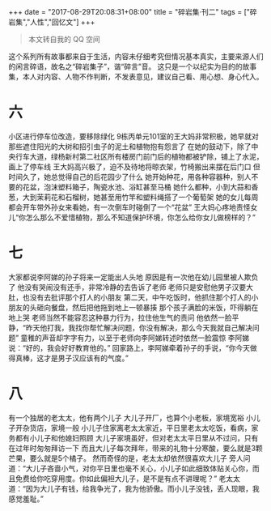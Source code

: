 +++
date = "2017-08-29T20:08:31+08:00"
title = "碎岩集·刊二"
tags = ["碎岩集","人性","回忆文"]
+++

> 本文转自我的 QQ 空间

这个系列所有故事都来自于生活，内容未仔细考究但情况基本真实，主要来源人们的闲言碎语，故名之“碎岩集子”，谐“碎言”音。
这只是一个以纪实为目的的故事集，本人对内容、人物不作判断，不发表意见，建议自己看、用心想、身心代入。

# 六
小区进行停车位改造，要移除绿化
9栋丙单元101室的王大妈非常积极，她早就对那些遮住阳光的大树和招引虫子的泥土和植物抱有怨言了
在她的鼓动下，除了中央行车大道，绿杨新村第二社区所有楼房门前门后的植物都被铲除，铺上了水泥，画上了停车线
王大妈高兴极了，迫不及待地将晾衣架，竹椅搬出来摆在后门口
但时间久了，她总觉得自己的后花园少了什么
她开始种花，用各种容器种，别人不要的花盆，泡沫塑料箱子，陶瓷水池、浴缸甚至马桶
她什么都种，小到大蒜和香葱，大到茉莉花和石榴树，她甚至用竹竿和塑料绳搭了一个葡萄架
她的女儿每周都会开车带外孙女来看她，有一次倒车时碰倒了一个“花盆”
王大妈心疼地责怪女儿“你怎么那么不爱惜植物，那么不知道保护环境，你怎么给你女儿做榜样的？”

# 七
大家都说李阿娣的孙子将来一定能出人头地
原因是有一次他在幼儿园里被人欺负了
他没有哭闹没有还手，非常冷静的去告诉了老师
老师只是安慰他男子汉要大肚，也没有去批评那个打人的小朋友
第二天，中午吃饭时，他抓住那个打人的小朋友的头砸向餐盘，然后把他拖到地上一顿暴揍
那个孩子满脸的米饭，吓得躺在地上哭
老师当然不能容忍这种暴力行为，拉住他生气的责问
他依然一脸平静，“昨天他打我，我找你帮忙解决问题，你没有解决，那么今天我就自己解决问题”
童稚的声音却字字有力，以至于老师向李阿娣转述时依然一脸震惊
李阿娣说：“好的，我会好好教育他的。”
回家路上，李阿娣牵着孙子的手说，“你今天做得真棒，这才是男子汉应该有的气度。”

# 八
有一个独居的老太太，他有两个儿子
大儿子开厂，也算个小老板，家境宽裕
小儿子开杂货店，家境一般
小儿子住家离老太太家近，平日里老太太吃饭，看病，家务都有小儿子和他媳妇照顾
大儿子家境虽好，但对老太太平日里从不过问，只有在过年时匆匆拜访一下
而且大儿子每次拜年，带来的礼物十分寒酸，要么就是3颗芒果，要么就是5个橘子。
然而奇怪的是，老太太却依然很喜欢大儿子
旁人问道：“大儿子吝啬小气，对你平日里也毫不关心，小儿子如此细致体贴关心你，而且免费给你吃穿用度。你如此偏袒大儿子，是不是有点不讲理呢？”
老太太道：“因为大儿子有钱，给我争光了，我为他骄傲。而小儿子没钱，丢人现眼，我感觉羞耻。”
